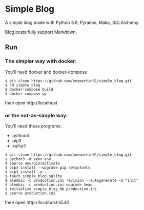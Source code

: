 # Simple Blog

A simple blog made with Python 3.9, Pyramid, Mako, SQLAlchemy.

Blog posts fully support Markdown.

## Run
### The simpler way with docker:
You'll need docker and docker-compose
```shell
$ git clone https://github.com/zoemartin01/simple_blog.git
$ cd simple_blog
$ docker-compose build
$ docker-compose up
```
then open http://localhost

### or the not-as-simple way:

You'll need these programs:
- python3
- pip3
- sqlite3

```shell
$ git clone https://github.com/zoemartin01/simple_blog.git
$ python3 -m venv env
$ source env/bin/activate
$ pip3 install --upgrade pip setuptools
$ pip3 install -e .
$ touch simple_blog.sqlite
$ alembic -c production.ini revision --autogenerate -m "init"
$ alembic -c production.ini upgrade head
$ initialize_simple_blog_db production.ini
$ pserve production.ini
```

then open http://localhost:6543